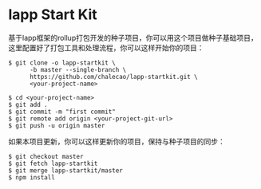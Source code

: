 # lapp Start Kit
基于lapp框架的rollup打包开发的种子项目，你可以用这个项目做种子基础项目，这里配置好了打包工具和处理流程，你可以这样开始你的项目：
```
$ git clone -o lapp-startkit \
      -b master --single-branch \
      https://github.com/chalecao/lapp-startkit.git \
      <your-project-name>

$ cd <your-project-name>
$ git add .
$ git commit -m "first commit"
$ git remote add origin <your-project-git-url>
$ git push -u origin master
```

如果本项目更新，你可以这样更新你的项目，保持与种子项目的同步：
```
$ git checkout master
$ git fetch lapp-startkit
$ git merge lapp-startkit/master
$ npm install
```
